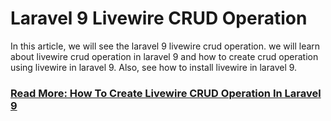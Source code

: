 # Laravel 9 Livewire CRUD Operation

In this article, we will see the laravel 9 livewire crud operation. we will learn about livewire crud operation in laravel 9 and how to create crud operation using livewire in laravel 9. Also, see how to install livewire in laravel 9.

### [Read More: How To Create Livewire CRUD Operation In Laravel 9](https://websolutionstuff.com/post/laravel-9-livewire-crud-operation)
